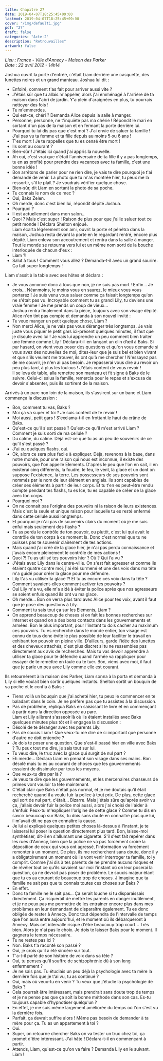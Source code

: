 ```yaml
---
title: Chapitre 27
date: 2019-04-07T18:25:45+09:00
lastmod: 2019-04-07T18:25:45+09:00
cover: "/img/default1.jpg"
pdf: "27"
draft: false
categories: "Acte-2"
description: "Retrouvailles"
artwork: false
---
```

_Lieu : France - Ville d'Annecy - Maison des Parker   
Date : 22 avril 2012 - 14h14_

Joshua ouvrit la porte d'entrée, c'était Liam derrière une casquette, des lunettes noires et un grand manteau. Joshua lui dit :   
- Enfoiré, comment t'as fait pour arriver aussi vite ?   
- J'étais sûr que tu allais m'appeler, alors j'ai emménagé à l'arrière de ta maison dans l'abri de jardin. Y'a plein d'araignées en plus, tu pourrais nettoyer des fois !   
- Tu m'emmerdes.   
- Qui est-ce, chéri ? Demanda Alice depuis la salle à manger.   
- Personne, personne, ne t'inquiète pas ma chérie ! Répondit le mari en sortant d'un pas de la maison et en fermant la porte derrière lui.   
- Pourquoi tu lui dis pas que c'est moi ? J'ai envie de saluer ta famille ! J'ai pas vu ta femme et ta fille depuis au moins 5 ou 6 ans !   
- T'es mort ! Je te rappelles que tu es censé être mort !   
- Ils sont au courant ?   
- Bien-sûr ! J'étais ici quand j'ai appris la nouvelle.   
- Ah oui, c'est vrai que c'était l'anniversaire de ta fille il y a pas longtemps, tu en as profité pour prendre des vacances avec ta famille, c'est une bonne idée !   
- Bon arrêtons de parler pour ne rien dire, je vais te dire pourquoi je t'ai demandé de venir. La photo que tu m'as montrée hier, tu peux me la ressortir, s'il te plaît ? Je voudrais vérifier quelque chose.   
- Bien-sûr, dit Liam en sortant la photo de sa poche.   
- Tu connais le nom de ce mec ?   
- Oui, Baks Zelen.   
- Oh merde, donc c'est bien lui, répondit dépité Joshua.   
- Pourquoi ?   
- Il est actuellement dans mon salon...   
- Quoi ? Mais c'est super ! Raison de plus pour que j'aille saluer tout ce petit monde ! Déclara Shelton enjoué.   
Liam écarta légèrement son ami, ouvrit la porte et pénétra dans la maison, Joshua resta devant la porte en le regardant rentré, encore plus dépité. Liam enleva son accoutrement et rentra dans la salle à manger. Tout le monde se retourna vers lui et un même nom sorti de la bouche interloquée de chacun d'eux :   
- Liam ?!   
- Salut à tous ! Comment vous allez ? Demanda-t-il avec un grand sourire. Ça fait super longtemps !   
   
Liam s'assit à la table avec ses hôtes et déclara :   
- Je vous annonce donc à tous que non, je ne suis pas mort ! Enfin... Je crois... Néanmoins, le moins vous en saurez, le mieux vous vous porterez ! Je suis venu vous saluer comme ça faisait longtemps qu'on ne s'était pas vu. Incroyable comment tu as grandi Lily, tu deviens une vraie femme ! Je me prends un coup de vieux...    
Joshua rentra finalement dans la pièce, toujours avec son visage dépité. Alice n'en tint pas compte et demanda à son nouvel invité :   
- Tu veux manger un petit quelque chose, Liam ?   
- Non merci Alice, je ne vais pas vous déranger très longtemps. Je vais juste vous piquer le petit gars ici-présent quelques minutes, il faut que je discute avec lui ! Je vais lui apprendre un peu comment bien traiter une femme comme Lily ! Déclara-t-il en lançant un clin d’œil à Baks. Si par hasard, on vient vous poser des questions et qu'on vous demande si vous avez des nouvelles de moi, dites-leur que je suis bel et bien vivant et que s'ils veulent me trouver, ils ont qu'à me chercher ! N'essayez pas de me couvrir, je n'en ai pas besoin. Je repasserai vous dire au revoir un peu plus tard, à plus les loulous ! J'étais content de vous revoir !   
Il se leva de table, alla remettre son manteau et fit signe à Baks de le suivre. Celui-ci salua la famille, remercia pour le repas et s'excusa de devoir s'absenter, puis ils sortirent de la maison.   
   
Arrivés à un parc non loin de la maison, ils s'assirent sur un banc et Liam commença la discussion :   
- Bon, comment tu vas, Baks ?   
- Moi ça va super et toi ? Je suis content de te revoir !   
- Moi aussi, petit gars ! S'exclama-t-il en frottant le haut du crâne de Baks.   
- Qu'est-ce qu'il s'est passé ? Qu'est-ce qu'il m'est arrivé Liam ? Comment je suis sorti de ma cellule ?   
- Du calme, du calme. Déjà est-ce que tu as un peu de souvenirs de ce qu'il s'est passé ?   
- J'ai eu quelques flashs, oui.   
- Ok, alors ce sera plus facile à expliquer. Déjà, revenons à la base, dans notre monde, pour une raison qui nous est inconnue, il existe des pouvoirs, que l'on appelle Elements. D'après le peu que l'on en sait, il en existerai cinq différents, la foudre, le feu, le vent, la glace et un dont on suppose l'existence, la terre. Les possesseurs de ses pouvoirs sont nommés par le nom de leur élément en anglais. Ils sont capables de créer ses éléments à partir de leur corps. Et tu t'en es peut-être rendu compte pendant tes flashs, tu es Ice, tu es capable de créer de la glace avec ton corps.   
- Pourquoi moi ?   
- On ne connait pas l'origine des pouvoirs ni la raison de leurs existences. Mais c'est la seule et unique raison pour laquelle tu es resté enfermé dans cette cellule aussi longtemps.   
- Et pourquoi je n'ai pas de souvenirs clairs du moment où je me suis enfui mais seulement des flashs ?   
- Tu as perdu le contrôle de ton pouvoir, ou plutôt, c'est lui qui avait le contrôle de ton corps à ce moment là. Donc c'est normal que tu ne puisses pas te souvenir clairement de tes actions.   
- Mais quand j'ai créé de la glace hier, je n'ai pas perdu connaissance et j'avais encore pleinement le contrôle de mes actions !   
- Quoi ?! Tu as utilisé tes pouvoirs hier ? Où ? Qui l'a vu ?   
- J'étais avec Lily dans le centre-ville. On s'est fait agresser et comme ils étaient quatre contre moi, j'ai été surmené et une des voix dans ma tête m'a guidé pour créer la glace pour me défendre.   
- Lily t'as vu utiliser ta glace ?! Et tu as encore ces voix dans ta tête ? Comment savaient-elles comment activer tes pouvoirs ?   
- Oui Lily m'a vu, elle m'a aidé à éviter la police après que nos agresseurs se soient enfuis quand ils ont vu ma glace.   
- Oh merde... Bon on verra plus tard avec Alice pour tes voix, avant il faut que je pose des questions à Lily.   
- Comment tu sais tout ça sur les Elements, Liam ?   
- On apprend beaucoup de choses si on fait les bonnes recherches sur Internet et quand on a des bons contacts dans les gouvernements et armées. Bon le plus important, pour l'instant tu dois cacher au maximum ces pouvoirs. Tu es recherché dans le monde entier, ton visage est connu de tous donc évite le plus possible de leur faciliter le travail en exhibant ton pouvoir en pleine ville. D'ailleurs, garde l'idée des lunettes et des cheveux attachés, c'est plus discret si tu ne ressembles pas directement aux avis de recherches. Mais tu vas devoir apprendre à utiliser ta glace pour te défendre quand l'armée va rappliquer pour essayer de te remettre en taule ou te tuer. Bon, viens avec moi, il faut que je parle un peu avec Lily comme elle est courant.   
   
Ils retournèrent à la maison des Parker, Liam sonna à la porta et demanda à Lily si elle voulait bien sortir quelques instants. Shelton sortit un bouquin de sa poche et le confia à Baks :   
- Tiens voilà un bouquin que j'ai acheté hier, tu peux le commencer en te baladant dans le coin. Je ne préfère pas que tu assistes à la discussion.   
- Pas de problème, répliqua Baks en saisissant le livre et en commençant à partir dans la direction opposée au parc.   
Liam et Lily allèrent s'asseoir là où ils étaient installés avec Baks quelques minutes plus tôt et il engagea la discussion :   
- Désolé de te déranger avec tes parents Lily.   
- Pas de soucis Liam ! Que veux-tu me dire de si important que personne d'autre ne doit entendre ?   
- Je dois te poser une question. Que s'est-il passé hier en ville avec Baks ? Tu peux tout me dire, je sais tout sur lui.   
- Tu veux dire, le truc avec la glace qui surgit de nul part ?   
- Eh merde... Déclara Liam en prenant son visage dans ses mains. Bon désolé mais tu es au courant de choses que les gouvernements essaient de dissimuler par tous les moyens.   
- Que veux-tu dire par là ?   
- Je veux te dire que les gouvernements, et les mercenaires chasseurs de primes vont vouloir ta tête maintenant.   
- C'était clair que Baks n'était pas normal, et je me doutais qu'il était recherché quand il a voulu fuir la police à tout prix. De plus, cette glace qui sort de nul part, c'était... Bizarre. Mais j'étais sûre qu'après avoir vu ça, j'allais devoir fuir la police moi aussi, alors j'ai choisi de l'aider à s'enfuir. Peux-tu m'expliquer l'origine de cette glace ? Comme tu dis en savoir beaucoup sur Baks, tu dois sans doute en connaitre plus que lui, il m'avait dit ne pas en connaître la cause.   
- Je lui ai expliqué quelques petites choses là-dessus à l'instant, je te laisserai lui poser la question directement plus tard. Bon, laisse-moi synthétiser, dit-il en s'allumant une cigarette. S'il s'est fait repérer dans les rues d'Annecy, bien que la police ne va pas forcément croire la déposition de ceux qui vous ont agressé, l'information va forcément remonter à un moment. De plus, ils me recherchent sans doute, donc il y a obligatoirement un moment où ils vont venir interroger ta famille, toi y comprit. Comme j'ai dis à tes parents de ne prendre aucuns risques et de révéler tout ce qu'ils savaient sur moi l'instant où on leur poserai la question, ça ne devrait pas poser de problème. Le soucis majeur étant que tu es au courant de beaucoup trop de choses. J'imagine que ta famille ne sait pas que tu connais toutes ces choses sur Baks ?   
- En effet.   
- Donc ta famille ne le sait pas... Ça serait louche si tu disparaissais directement. Ça risquerait de mettre tes parents en danger inutilement, et je ne peux pas me permettre de les entraîner encore plus dans mes problèmes en leur demandant de disparaître également. Tu es donc obligée de rester à Annecy. Donc tout dépendra de l'intervalle de temps que l'on aura entre aujourd'hui, et le moment où ils débarqueront à Annecy. Mais cet intervalle risque d'être beaucoup trop court... Très bien. Alors je n'ai pas le choix. Je dois te laisser Baks pour le moment. Il gagnera le temps nécessaire.   
- Tu ne restes pas ici ?   
- Non. Baks t'a raconté son passé ?    
- Oui, je crois qu'il a été sincère sur tout.   
- T'a-t-il parlé de son histoire de voix dans sa tête ?   
- Oui, tu penses qu'il souffre de schizophrénie dû à son long enfermement ?   
- Je ne sais pas. Tu étudiais un peu déjà la psychologie avec ta mère la dernière fois que je t'ai vu, tu as continué ?   
- Oui, mais où veux-tu en venir ? Tu veux que j'étudie la psychologie de Baks ?   
- Cela pourrait être intéressant, mais prendrait sans doute trop de temps et je ne pense pas que ça soit la bonne méthode dans son cas. Es-tu toujours capable d'hypnotiser quelqu'un ?   
- En effet, je me suis même largement améliorée du temps où l'on s'est vu la dernière fois.   
- Parfait, ça devrait suffire alors ! Même pas besoin de demander à ta mère pour ça. Tu as un appartement à toi ?   
- Oui.   
- Super, on retourne chercher Baks on va tester un truc chez toi, ça promet d'être intéressant. J'ai hâte ! Déclara-t-il en commençant à partir.   
- Attends, Liam, qu'est-ce qu'on va faire ? Demanda Lily en le suivant. Liam !